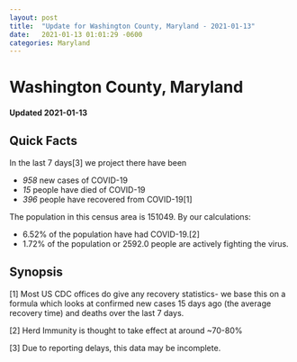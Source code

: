 ```yaml
---
layout: post
title:  "Update for Washington County, Maryland - 2021-01-13"
date:   2021-01-13 01:01:29 -0600
categories: Maryland
---
```


# Washington County, Maryland
#### Updated 2021-01-13

## Quick Facts

In the last 7 days[3] we project there have been
- *958* new cases of COVID-19
- *15* people have died of COVID-19
- *396* people have recovered from COVID-19[1]

The population in this census area is 151049. By our calculations:
- 6.52% of the population have had COVID-19.[2]
- 1.72% of the population or 2592.0 people are actively fighting the virus.

## Synopsis




[1] Most US CDC offices do give any recovery statistics- we base this on a formula which looks at confirmed new cases
15 days ago (the average recovery time) and deaths over the last 7 days.

[2] Herd Immunity is thought to take effect at around ~70-80%

[3] Due to reporting delays, this data may be incomplete.
 
    